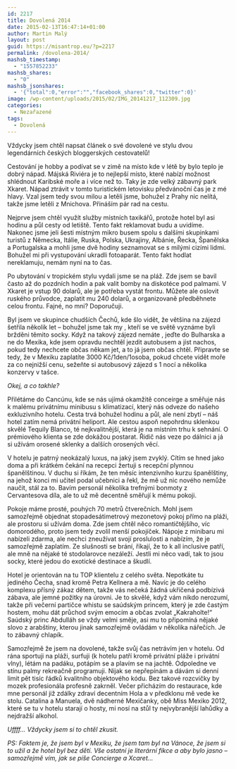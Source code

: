 ```yaml
---
id: 2217
title: Dovolená 2014
date: 2015-02-13T16:47:14+01:00
author: Martin Malý
layout: post
guid: https://misantrop.eu/?p=2217
permalink: /dovolena-2014/
mashsb_timestamp:
  - "1557852233"
mashsb_shares:
  - "0"
mashsb_jsonshares:
  - '{"total":0,"error":"","facebook_shares":0,"twitter":0}'
image: /wp-content/uploads/2015/02/IMG_20141217_112309.jpg
categories:
  - Nezařazené
tags:
  - Dovolená
---
```

Vždycky jsem chtěl napsat článek o své dovolené ve stylu dvou legendárních českých bloggerských cestovatelů!

<!--more-->

Cestování je hobby a podívat se v zimě na místo kde v létě by bylo teplo je dobrý nápad. Májská Riviéra je to nejlepší místo, které nabízí možnost shlédnout Karibské moře a i více než to. Taky je zde velký zábavný park Xkaret. Nápad ztrávit v tomto turistickém letovisku předvánoční čas je z mé hlavy. Vzal jsem tedy svou milou a letěli jsme, bohužel z Prahy nic nelítá, takže jsme letěli z Mnichova. Přináším pár rad na cestu.

Nejprve jsem chtěl využít služby místních taxikářů, protože hotel byl asi hodinu a půl cesty od letiště. Tento fakt reklamovat budu a uvidíme. Nakonec jsme jeli šesti místným mikro busem spolu s dalšími skupinkami turistů z Německa, Itálie, Ruska, Polska, Ukrajiny, Albánie, Řecka, Španělska a Portugalska a mohli jsme dvě hodiny seznamovat se s milými cizími lidmi. Bohužel mi při vystupování ukradli fotoaparát. Tento fakt hodlat nereklamuju, nemám nyní na to čas.

Po ubytování v tropickém stylu vydali jsme se na pláž. Zde jsem se bavil často až do pozdních hodin a pak valit bomby na diskotéce pod palmami. V Xkaret je vstup 90 dolarů, ale je potřeba vystát frontu. Můžete ale oslovit ruského průvodce, zaplatit mu 240 dolarů, a organizovaně předběhnete celou frontu. Fajné, no mni? Doporučuji.

Byl jsem ve skupince chudších Čechů, kde šlo vidět, že většina na zájezd šetřila několik let &#8211; bohužel jsme tak my , kteří se ve světě vyznáme byli bržděni těmito socky. Když na takový zájezd nemáte , jeďte do Bulharska a ne do Mexika, kde jsem opravdu nechtěl jezdit autobusem a jíst nachos, pokud tedy nechcete občas někam jet, a to já jsem občas chtěl. Připravte se tedy, že v Mexiku zaplatíte 3000 Kč/1den/1osoba, pokud chcete vidět moře za co nejnižší cenu, sežeňte si autobusový zájezd s 1 nocí a několika konzervy v tašce.

_Okej, a co takhle?_

Přilétáme do Cancúnu, kde se nás ujímá okamžitě conceirge a směřuje nás k malému privátnímu minibusu s klimatizací, který nás odveze do našeho exkluzivního hotelu. Cesta trvá bohužel hodinu a půl, ale není zbytí &#8211; náš hotel zatím nemá privátní heliport. Ale cestou aspoň nepohrdnu sklenkou skvělé Tequily Blanco, té nejkvalitnější, která je na místním trhu k sehnání. O prémiového klienta se zde dokážou postarat. Řidič nás veze po dálnici a já si užívám orosené sklenky a dalších orosených věcí.

V hotelu je patrný neokázalý luxus, na jaký jsem zvyklý. Cítím se hned jako doma a při krátkém čekání na recepci žertuji s recepční plynnou španělštinou. V duchu si říkám, že ten měsíc intenzivního kurzu španělštiny, na jehož konci mi učitel podal učebnici a řekl, že mě už nic nového nemůže naučit, stál za to. Bavím personál několika trefnými bonmoty z Cervantesova díla, ale to už mě decentně směřují k mému pokoji.

Pokoje máme prosté, pouhých 70 metrů čtverečních. Mohl jsem samozřejmě objednat stopadesátimetrový mezonetový pokoj přímo na pláži, ale prostoru si užívám doma. Zde jsem chtěl něco romantičtějšího, víc domorodého, proto jsem tedy zvolil menší pokojíček. Nápoje z minibaru mi nabízeli zdarma, ale nechci zneužívat svojí proslulosti a nabízím, že je samozřejmě zaplatím. Ze slušnosti se brání, říkají, že to k all inclusive patří, ale mně na nějaké té stodolarovce nezáleží. Jestli mi něco vadí, tak to jsou socky, které jedou do exotické destinace a škudlí.

Hotel je orientován na tu TOP klientelu z celého světa. Nepotkáte tu jediného Čecha, snad kromě Petra Kellnera a mě. Navíc je do celého komplexu přísný zákaz dětem, takže vás nečeká žádná ukřičená podbízivá zábava, ale jemné požitky na úrovni. Je to skvělé, když vám nikdo nerozumí, takže při večerní partičce whistu se saúdským princem, který je zde častým hostem, mohu dát průchod svým emocím a občas zvolat &#8222;Kakraholte!&#8220; Saúdský princ Abdulláh se vždy velmi směje, asi mu to připomíná nějaké slovo z arabštiny, kterou jinak samozřejmě ovládám v několika nářečích. Je to zábavný chlapík.

Samozřejmě že jsem na dovolené, takže svůj čas netrávím jen v hotelu. Od rána sportuji na pláži, surfuji (k hotelu patří kromě privátní pláže i privátní vlny), létám na padáku, potápím se a plavím se na jachtě. Odpoledne ve stínu palmy rekreačně programuji. Nijak se nepřepínám a dávám si denní limit pět tisíc řádků kvalitního objektového kódu. Bez takové rozcvičky by mozek profesionála profesně zakrněl. Večer přicházím do restaurace, kde mne personál již zdálky zdraví decentním Hola a v předklonu mě vede ke stolu. Catalina a Manuela, dvě nádherné Mexičanky, obě Miss Mexiko 2012, které se tu v hotelu starají o hosty, mi nosí na stůl ty nejvybranější lahůdky a nejdražší alkohol.

_Uffff&#8230; Vždycky jsem si to chtěl zkusit._

_PS: Faktem je, že jsem byl v Mexiku, že jsem tam byl na Vánoce, že jsem si to užil a že hotel byl bez dětí. Vše ostatní je literární fikce a aby bylo jasno &#8211; samozřejmě vím, jak se píše Concierge a Xcaret&#8230;_